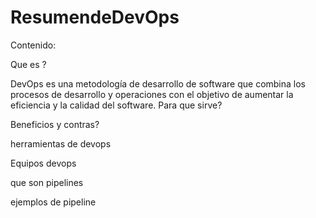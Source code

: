 # ResumendeDevOps


Contenido:

Que es ?

DevOps es una metodología de desarrollo de software que combina los procesos de desarrollo y operaciones con el objetivo de aumentar la eficiencia y la calidad del software.
Para que sirve?

Beneficios y contras?

herramientas de devops

Equipos devops

que son pipelines

ejemplos de pipeline
